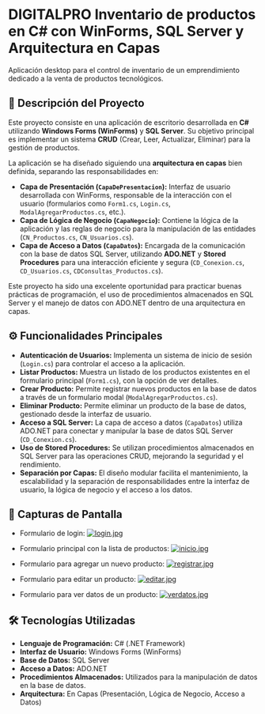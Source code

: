 # DIGITALPRO Inventario de productos en C# con WinForms, SQL Server y Arquitectura en Capas
Aplicación desktop para el control de inventario de un emprendimiento dedicado a la venta de productos tecnológicos.

## 🚀 Descripción del Proyecto

Este proyecto consiste en una aplicación de escritorio desarrollada en **C#** utilizando **Windows Forms (WinForms)** y **SQL Server**. Su objetivo principal es implementar un sistema **CRUD** (Crear, Leer, Actualizar, Eliminar) para la gestión de productos.

La aplicación se ha diseñado siguiendo una **arquitectura en capas** bien definida, separando las responsabilidades en:

* **Capa de Presentación (`CapaDePresentacion`):** Interfaz de usuario desarrollada con WinForms, responsable de la interacción con el usuario (formularios como `Form1.cs`, `Login.cs`, `ModalAgregarProductos.cs`, etc.).
* **Capa de Lógica de Negocio (`CapaNegocio`):** Contiene la lógica de la aplicación y las reglas de negocio para la manipulación de las entidades (`CN_Productos.cs`, `CN_Usuarios.cs`).
* **Capa de Acceso a Datos (`CapaDatos`):** Encargada de la comunicación con la base de datos SQL Server, utilizando **ADO.NET** y **Stored Procedures** para una interacción eficiente y segura (`CD_Conexion.cs`, `CD_Usuarios.cs`, `CDConsultas_Productos.cs`).

Este proyecto ha sido una excelente oportunidad para practicar buenas prácticas de programación, el uso de procedimientos almacenados en SQL Server y el manejo de datos con ADO.NET dentro de una arquitectura en capas.

## ⚙️ Funcionalidades Principales

* **Autenticación de Usuarios:** Implementa un sistema de inicio de sesión (`Login.cs`) para controlar el acceso a la aplicación.
* **Listar Productos:** Muestra un listado de los productos existentes en el formulario principal (`Form1.cs`), con la opción de ver detalles.
* **Crear Producto:** Permite registrar nuevos productos en la base de datos a través de un formulario modal (`ModalAgregarProductos.cs`).
* **Eliminar Producto:** Permite eliminar un producto de la base de datos, gestionado desde la interfaz de usuario.
* **Acceso a SQL Server:** La capa de acceso a datos (`CapaDatos`) utiliza ADO.NET para conectar y manipular la base de datos SQL Server (`CD_Conexion.cs`).
* **Uso de Stored Procedures:** Se utilizan procedimientos almacenados en SQL Server para las operaciones CRUD, mejorando la seguridad y el rendimiento.
* **Separación por Capas:** El diseño modular facilita el mantenimiento, la escalabilidad y la separación de responsabilidades entre la interfaz de usuario, la lógica de negocio y el acceso a los datos.

## 📸 Capturas de Pantalla

* Formulario de login:
[![login.jpg](https://i.postimg.cc/pdYHZVwr/login.jpg)](https://postimg.cc/3yRVrhJQ)

* Formulario principal con la lista de productos:
[![inicio.jpg](https://i.postimg.cc/sx1CsYvG/inicio.jpg)](https://postimg.cc/gL9TK6yG)

* Formulario para agregar un nuevo producto:
[![registrar.jpg](https://i.postimg.cc/DZvKYkhg/registrar.jpg)](https://postimg.cc/Lqb7nWnY)

* Formulario para editar un producto:
[![editar.jpg](https://i.postimg.cc/wBdzLRbn/editar.jpg)](https://postimg.cc/VJ42cvwF)

* Formulario para ver datos de un producto:
[![verdatos.jpg](https://i.postimg.cc/cHFGp94N/verdatos.jpg)](https://postimg.cc/TL5smcDk)

## 🛠️ Tecnologías Utilizadas

* **Lenguaje de Programación:** C# (.NET Framework)
* **Interfaz de Usuario:** Windows Forms (WinForms)
* **Base de Datos:** SQL Server
* **Acceso a Datos:** ADO.NET
* **Procedimientos Almacenados:** Utilizados para la manipulación de datos en la base de datos.
* **Arquitectura:** En Capas (Presentación, Lógica de Negocio, Acceso a Datos)

